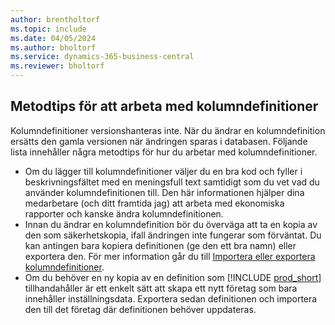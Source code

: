 ```yaml
---
author: brentholtorf
ms.topic: include
ms.date: 04/05/2024
ms.author: bholtorf
ms.service: dynamics-365-business-central
ms.reviewer: bholtorf
---
```


## Metodtips för att arbeta med kolumndefinitioner

Kolumndefinitioner versionshanteras inte. När du ändrar en kolumndefinition ersätts den gamla versionen när ändringen sparas i databasen. Följande lista innehåller några metodtips för hur du arbetar med kolumndefinitioner.

- Om du lägger till kolumndefinitioner väljer du en bra kod och fyller i beskrivningsfältet med en meningsfull text samtidigt som du vet vad du använder kolumndefinitionen till. Den här informationen hjälper dina medarbetare (och ditt framtida jag) att arbeta med ekonomiska rapporter och kanske ändra kolumndefinitionen.
- Innan du ändrar en kolumndefinition bör du överväga att ta en kopia av den som säkerhetskopia, ifall ändringen inte fungerar som förväntat. Du kan antingen bara kopiera definitionen (ge den ett bra namn) eller exportera den. För mer information går du till [Importera eller exportera kolumndefinitioner](#import-or-export-financial-report-column-definitions).
- Om du behöver en ny kopia av en definition som [!INCLUDE [prod_short](prod_short.md)] tillhandahåller är ett enkelt sätt att skapa ett nytt företag som bara innehåller inställningsdata. Exportera sedan definitionen och importera den till det företag där definitionen behöver uppdateras.